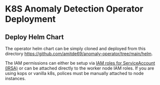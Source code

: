 # K8S Anomaly Detection Operator Deployment
## Deploy Helm Chart

The operator helm chart can be simply cloned and deployed from this directory https://github.com/amitde69/anomaly-operator/tree/main/helm.

The IAM permissions can either be setup via [IAM roles for ServiceAccount (IRSA)](https://docs.aws.amazon.com/emr/latest/EMR-on-EKS-DevelopmentGuide/setting-up-enable-IAM.html) or can be attached directly to the worker node IAM roles. If you are using kops or vanilla k8s, polices must be manually attached to node instances.
